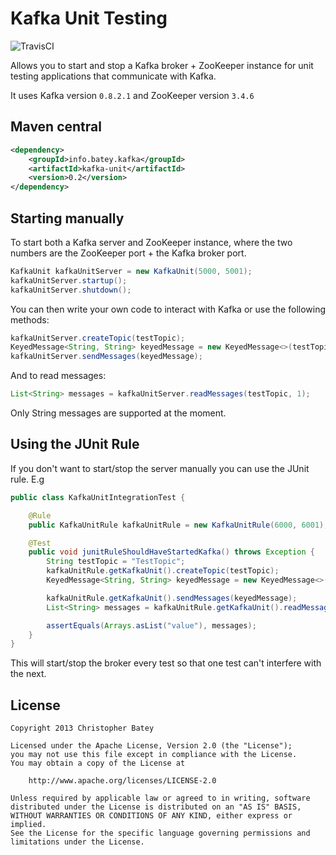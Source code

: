# Kafka Unit Testing

![TravisCI](https://travis-ci.org/chbatey/kafka-unit.svg?branch=master)

Allows you to start and stop a Kafka broker + ZooKeeper instance for unit testing applications that communicate with Kafka.

It uses Kafka version ```0.8.2.1``` and ZooKeeper version ```3.4.6```

## Maven central

```xml
<dependency>
    <groupId>info.batey.kafka</groupId>
    <artifactId>kafka-unit</artifactId>
    <version>0.2</version>
</dependency>
```

## Starting manually

To start both a Kafka server and ZooKeeper instance, where the two numbers are the ZooKeeper port + the Kafka broker port.

```java
KafkaUnit kafkaUnitServer = new KafkaUnit(5000, 5001);
kafkaUnitServer.startup();
kafkaUnitServer.shutdown();
```

You can then write your own code to interact with Kafka or use the following methods:

```java
kafkaUnitServer.createTopic(testTopic);
KeyedMessage<String, String> keyedMessage = new KeyedMessage<>(testTopic, "key", "value");
kafkaUnitServer.sendMessages(keyedMessage);
```

And to read messages:

```java
List<String> messages = kafkaUnitServer.readMessages(testTopic, 1);
```

Only String messages are supported at the moment.

## Using the JUnit Rule

If you don't want to start/stop the server manually you can use the JUnit rule. E.g

```java
public class KafkaUnitIntegrationTest {

    @Rule
    public KafkaUnitRule kafkaUnitRule = new KafkaUnitRule(6000, 6001);

    @Test
    public void junitRuleShouldHaveStartedKafka() throws Exception {
        String testTopic = "TestTopic";
        kafkaUnitRule.getKafkaUnit().createTopic(testTopic);
        KeyedMessage<String, String> keyedMessage = new KeyedMessage<>(testTopic, "key", "value");

        kafkaUnitRule.getKafkaUnit().sendMessages(keyedMessage);
        List<String> messages = kafkaUnitRule.getKafkaUnit().readMessages(testTopic, 1);

        assertEquals(Arrays.asList("value"), messages);
    }
}
```

This will start/stop the broker every test so that one test can't interfere with the next.

## License

```
Copyright 2013 Christopher Batey

Licensed under the Apache License, Version 2.0 (the "License");
you may not use this file except in compliance with the License.
You may obtain a copy of the License at

    http://www.apache.org/licenses/LICENSE-2.0

Unless required by applicable law or agreed to in writing, software
distributed under the License is distributed on an "AS IS" BASIS,
WITHOUT WARRANTIES OR CONDITIONS OF ANY KIND, either express or implied.
See the License for the specific language governing permissions and
limitations under the License.
```

